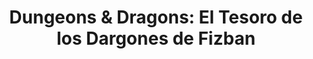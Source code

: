 ---
collection: rolLudoteca
title: 'Dungeons & Dragons: El Tesoro de los Dargones de Fizban'
image: screenshot-2023-05-10-at-12-35-58-dd-el-tesoro-de-los-dragones-de-fizban-asmodee-spain.jpg
editorial: 'Wizard of the Coast'
editorial_ref:
isbn:
type: 'Módulo'
web: https://dnd.wizards.com/es/products/treasury-dragons
format: 'Libro tapa dura'
system: 'Dungeons & Dragons'
created_at: '2023-06-10T11:34:03+00:00'
---